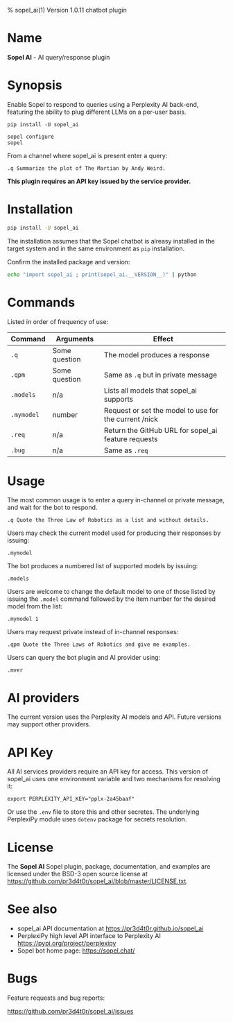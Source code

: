 % sopel_ai(1) Version 1.0.11 chatbot plugin

Name
====

**Sopel AI** - AI query/response plugin


Synopsis
========
Enable Sopel to respond to queries using a Perplexity AI back-end, featuring the
ability to plug different LLMs on a per-user basis.

```
pip install -U sopel_ai

sopel configure
sopel
```

From a channel where sopel_ai is present enter a query:

`.q Summarize the plot of The Martian by Andy Weird.`

**This plugin requires an API key issued by the service provider.**


Installation
============
```zsh
pip install -U sopel_ai
```

The installation assumes that the Sopel chatbot is alreasy installed in the
target system and in the same environment as `pip` installation.

Confirm the installed package and version:

```zsh
echo "import sopel_ai ; print(sopel_ai.__VERSION__)" | python
```


Commands
========
Listed in order of frequency of use:

|Command|Arguments|Effect|
|-------|---------|------|
|`.q`|Some question|The model produces a response|
|`.qpm`|Some question|Same as `.q` but in private message|
|`.models`|n/a|Lists all models that sopel_ai supports|
|`.mymodel`|number|Request or set the model to use for the current /nick|
|`.req`|n/a|Return the GitHub URL for sopel_ai feature requests|
|`.bug`|n/a|Same as `.req`|


Usage
=====
The most common usage is to enter a query in-channel or private message, and
wait for the bot to respond.

`.q Quote the Three Law of Robotics as a list and without details.`

Users may check the current model used for producing their responses by issuing:

`.mymodel`

The bot produces a numbered list of supported models by issuing:

`.models`

Users are welcome to change the default model to one of those listed by issuing
the `.model` command followed by the item number for the desired model from the
list:

`.mymodel 1`

Users may request private instead of in-channel responses:

`.qpm Quote the Three Laws of Robotics and give me examples.`

Users can query the bot plugin and AI provider using:

`.mver`


AI providers
============
The current version uses the Perplexity AI models and API.  Future versions may
support other providers.


API Key
=======
All AI services providers require an API key for access.  This version of
sopel_ai uses one environment variable and two mechanisms for resolving it:

`export PERPLEXITY_API_KEY="pplx-2a45baaf"`

Or use the `.env` file to store this and other secretes.  The underlying
PerplexiPy module uses `dotenv` package for secrets resolution.


License
=======
The **Sopel AI** Sopel plugin, package, documentation, and examples are licensed
under the BSD-3 open source license at https://github.com/pr3d4t0r/sopel_ai/blob/master/LICENSE.txt.


See also
========
- sopel_ai API documentation at https://pr3d4t0r.github.io/sopel_ai
- PerplexiPy high level API interface to Perplexity AI https://pypi.org/project/perplexipy
- Sopel bot home page:  https://sopel.chat/


Bugs
====
Feature requests and bug reports:

https://github.com/pr3d4t0r/sopel_ai/issues

